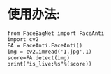 # 使用办法:

    from FaceBagNet import FaceAnti
    import cv2
    FA = FaceAnti.FaceAnti()
    img = cv2.imread('1.jpg',1)
    score=FA.detect(img)
    print("is_live:%s"%(score))
